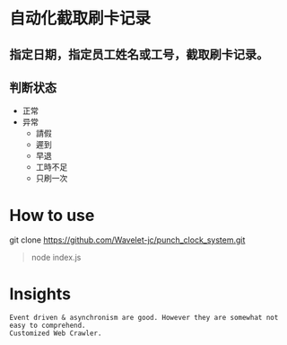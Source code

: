 # 自动化截取刷卡记录
## 指定日期，指定员工姓名或工号，截取刷卡记录。
## 判断状态
   * 正常
   * 异常
     * 請假
     * 遲到
     * 早退
     * 工時不足
     * 只刷一次


# How to use
git clone https://github.com/Wavelet-jc/punch_clock_system.git
> node index.js

# Insights
    Event driven & asynchronism are good. However they are somewhat not easy to comprehend.
    Customized Web Crawler.
